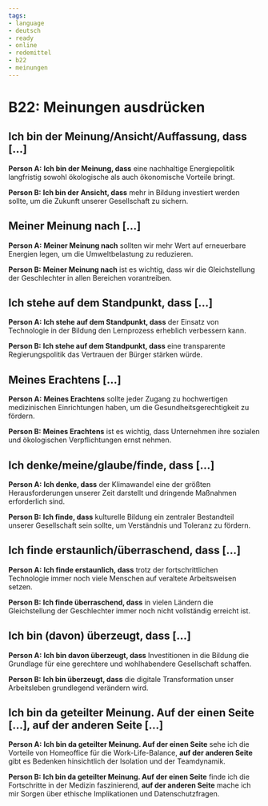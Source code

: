 ```yaml
---
tags:
- language
- deutsch
- ready
- online
- redemittel
- b22
- meinungen
---
```


# B22: Meinungen ausdrücken

## Ich bin der Meinung/Ansicht/Auffassung, dass [...]

__Person A:__ __Ich bin der Meinung, dass__ eine nachhaltige Energiepolitik langfristig sowohl ökologische als auch ökonomische Vorteile bringt.

__Person B:__ __Ich bin der Ansicht, dass__ mehr in Bildung investiert werden sollte, um die Zukunft unserer Gesellschaft zu sichern.

## Meiner Meinung nach [...]

__Person A:__ __Meiner Meinung nach__ sollten wir mehr Wert auf erneuerbare Energien legen, um die Umweltbelastung zu reduzieren.

__Person B:__ __Meiner Meinung nach__ ist es wichtig, dass wir die Gleichstellung der Geschlechter in allen Bereichen vorantreiben.

## Ich stehe auf dem Standpunkt, dass [...]

__Person A:__ __Ich stehe auf dem Standpunkt, dass__ der Einsatz von Technologie in der Bildung den Lernprozess erheblich verbessern kann.

__Person B:__ __Ich stehe auf dem Standpunkt, dass__ eine transparente Regierungspolitik das Vertrauen der Bürger stärken würde.

## Meines Erachtens [...]

__Person A:__ __Meines Erachtens__ sollte jeder Zugang zu hochwertigen medizinischen Einrichtungen haben, um die Gesundheitsgerechtigkeit zu fördern.

__Person B:__ __Meines Erachtens__ ist es wichtig, dass Unternehmen ihre sozialen und ökologischen Verpflichtungen ernst nehmen.

## Ich denke/meine/glaube/finde, dass [...]

__Person A:__ __Ich denke, dass__ der Klimawandel eine der größten Herausforderungen unserer Zeit darstellt und dringende Maßnahmen erforderlich sind.

__Person B:__ __Ich finde, dass__ kulturelle Bildung ein zentraler Bestandteil unserer Gesellschaft sein sollte, um Verständnis und Toleranz zu fördern.

## Ich finde erstaunlich/überraschend, dass [...]

__Person A:__ __Ich finde erstaunlich, dass__ trotz der fortschrittlichen Technologie immer noch viele Menschen auf veraltete Arbeitsweisen setzen.

__Person B:__ __Ich finde überraschend, dass__ in vielen Ländern die Gleichstellung der Geschlechter immer noch nicht vollständig erreicht ist.

## Ich bin (davon) überzeugt, dass [...]

__Person A:__ __Ich bin davon überzeugt, dass__ Investitionen in die Bildung die Grundlage für eine gerechtere und wohlhabendere Gesellschaft schaffen.

__Person B:__ __Ich bin überzeugt, dass__ die digitale Transformation unser Arbeitsleben grundlegend verändern wird.

## Ich bin da geteilter Meinung. Auf der einen Seite [...], auf der anderen Seite [...]

__Person A:__ __Ich bin da geteilter Meinung. Auf der einen Seite__ sehe ich die Vorteile von Homeoffice für die Work-Life-Balance, __auf der anderen Seite__ gibt es Bedenken hinsichtlich der Isolation und der Teamdynamik.

__Person B:__ __Ich bin da geteilter Meinung. Auf der einen Seite__ finde ich die Fortschritte in der Medizin faszinierend, __auf der anderen Seite__ mache ich mir Sorgen über ethische Implikationen und Datenschutzfragen.
